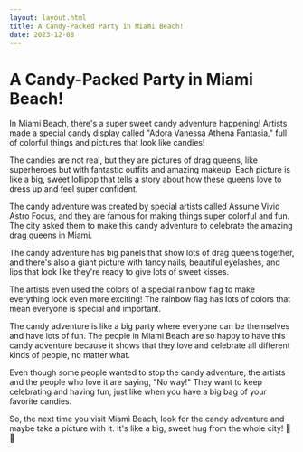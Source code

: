 ```yaml
---
layout: layout.html
title: A Candy-Packed Party in Miami Beach!
date: 2023-12-08
---
```

# A Candy-Packed Party in Miami Beach! #

In Miami Beach, there's a super sweet candy adventure happening! Artists made a special candy display called "Adora Vanessa Athena Fantasia," full of colorful things and pictures that look like candies!

The candies are not real, but they are pictures of drag queens, like superheroes but with fantastic outfits and amazing makeup. Each picture is like a big, sweet lollipop that tells a story about how these queens love to dress up and feel super confident.

The candy adventure was created by special artists called Assume Vivid Astro Focus, and they are famous for making things super colorful and fun. The city asked them to make this candy adventure to celebrate the amazing drag queens in Miami.

The candy adventure has big panels that show lots of drag queens together, and there's also a giant picture with fancy nails, beautiful eyelashes, and lips that look like they're ready to give lots of sweet kisses.

The artists even used the colors of a special rainbow flag to make everything look even more exciting! The rainbow flag has lots of colors that mean everyone is special and important.

The candy adventure is like a big party where everyone can be themselves and have lots of fun. The people in Miami Beach are so happy to have this candy adventure because it shows that they love and celebrate all different kinds of people, no matter what.

Even though some people wanted to stop the candy adventure, the artists and the people who love it are saying, "No way!" They want to keep celebrating and having fun, just like when you have a big bag of your favorite candies.

So, the next time you visit Miami Beach, look for the candy adventure and maybe take a picture with it. It's like a big, sweet hug from the whole city! 🍭✨